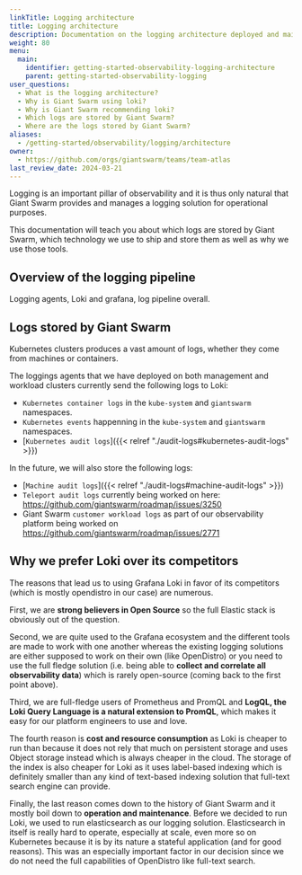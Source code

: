 ```yaml
---
linkTitle: Logging architecture
title: Logging architecture
description: Documentation on the logging architecture deployed and maintained by Giant Swarm.
weight: 80
menu:
  main:
    identifier: getting-started-observability-logging-architecture
    parent: getting-started-observability-logging
user_questions:
  - What is the logging architecture?
  - Why is Giant Swarm using loki?
  - Why is Giant Swarm recommending loki?
  - Which logs are stored by Giant Swarm?
  - Where are the logs stored by Giant Swarm?
aliases:
  - /getting-started/observability/logging/architecture
owner:
  - https://github.com/orgs/giantswarm/teams/team-atlas
last_review_date: 2024-03-21
---
```


Logging is an important pillar of observability and it is thus only natural that Giant Swarm provides and manages a logging solution for operational purposes.

This documentation will teach you about which logs are stored by Giant Swarm, which technology we use to ship and store them as well as why we use those tools.

## Overview of the logging pipeline

Logging agents, Loki and grafana, log pipeline overall.

## Logs stored by Giant Swarm

Kubernetes clusters produces a vast amount of logs, whether they come from machines or containers.

The loggings agents that we have deployed on both management and workload clusters currently send the following logs to Loki:
- `Kubernetes container logs` in the `kube-system` and `giantswarm` namespaces.
- `Kubernetes events` happenning in the `kube-system` and `giantswarm` namespaces.
- [`Kubernetes audit logs`]({{< relref "./audit-logs#kubernetes-audit-logs" >}})

In the future, we will also store the following logs:
- [`Machine audit logs`]({{< relref "./audit-logs#machine-audit-logs" >}})
- `Teleport audit logs` currently being worked on here: https://github.com/giantswarm/roadmap/issues/3250
- Giant Swarm `customer workload logs` as part of our observability platform being worked on https://github.com/giantswarm/roadmap/issues/2771

## Why we prefer Loki over its competitors

The reasons that lead us to using Grafana Loki in favor of its competitors (which is mostly opendistro in our case) are numerous.

First, we are **strong believers in Open Source** so the full Elastic stack is obviously out of the question.

Second, we are quite used to the Grafana ecosystem and the different tools are made to work with one another whereas the existing logging solutions are either supposed to work on their own (like OpenDistro) or you need to use the full fledge solution (i.e. being able to **collect and correlate all observability data**) which is rarely open-source (coming back to the first point above).

Third, we are full-fledge users of Prometheus and PromQL and **LogQL, the Loki Query Language is a natural extension to PromQL**, which makes it easy for our platform engineers to use and love.

The fourth reason is **cost and resource consumption** as Loki is cheaper to run than because it does not rely that much on persistent storage and uses Object storage instead which is always cheaper in the cloud. The storage of the index is also cheaper for Loki as it uses label-based indexing which is definitely smaller than any kind of text-based indexing solution that full-text search engine can provide.

Finally, the last reason comes down to the history of Giant Swarm and it mostly boil down to **operation and maintenance**. Before we decided to run Loki, we used to run elasticsearch as our logging solution. Elasticsearch in itself is really hard to operate, especially at scale, even more so on Kubernetes because it is by its nature a stateful application (and for good reasons). This was an especially important factor in our decision since we do not need the full capabilities of OpenDistro like full-text search.
